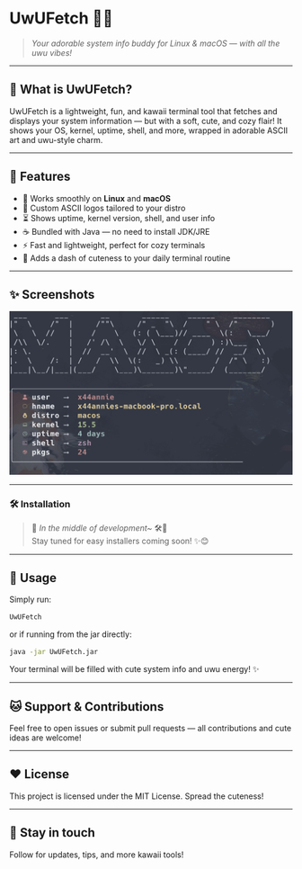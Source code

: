 # UwUFetch 🐾✨

> *Your adorable system info buddy for Linux & macOS — with all the uwu vibes!*

---

## 💖 What is UwUFetch?

UwUFetch is a lightweight, fun, and kawaii terminal tool that fetches and displays your system information — but with a soft, cute, and cozy flair! It shows your OS, kernel, uptime, shell, and more, wrapped in adorable ASCII art and uwu-style charm.

---

## 🌈 Features

* 🐧 Works smoothly on **Linux** and **macOS**
* 🎨 Custom ASCII logos tailored to your distro
* ⏳ Shows uptime, kernel version, shell, and user info
* ☕ Bundled with Java — no need to install JDK/JRE
* ⚡ Fast and lightweight, perfect for cozy terminals
* 🥰 Adds a dash of cuteness to your daily terminal routine

---
## ✨ Screenshots


![UwUFetch macOS](/screenshot/macos.png)

---

### 🛠️ Installation

> 🚧 *In the middle of development~* 🛠️🧸<br>
> Stay tuned for easy installers coming soon! ✨😊

---

## 🚀 Usage

Simply run:

```bash
UwUFetch
```

or if running from the jar directly:

```bash
java -jar UwUFetch.jar
```

Your terminal will be filled with cute system info and uwu energy! ✨

---

## 🐱 Support & Contributions

Feel free to open issues or submit pull requests — all contributions and cute ideas are welcome!

---

## ❤️ License

This project is licensed under the MIT License. Spread the cuteness!

---

## 💬 Stay in touch

Follow for updates, tips, and more kawaii tools!
